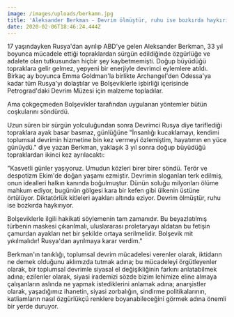 ```yaml
---
image: /images/uploads/berkamn.jpg
title: 'Aleksander Berkman - Devrim ölmüştür, ruhu ise bozkırda haykırıyor..'
date: 2020-02-06T18:46:24.444Z
---
```

17 yaşındayken Rusya'dan ayrılıp ABD'ye gelen Aleksander Berkman, 33 yıl boyunca mücadele ettiği topraklardan sürgün edildiğinde özgürlüğe ve adalete olan tutkusundan hiçbir şey kaybetmemişti. Doğup büyüdüğü topraklara gelir gelmez, yepyeni bir enerjiyle devrimci eylemlere atıldı. Birkaç ay boyunca Emma Goldman'la birlikte Archangel'den Odessa'ya kadar tüm Rusya'yı dolaştılar ve Bolşeviklerle işbirliği içerisinde Petrograd'daki Devrim Müzesi için malzeme topladılar.

Ama çokgeçmeden Bolşevikler tarafından uygulanan yöntemler bütün coşkularını söndürdü.

Uzun süren bir sürgün yolculuğundan sonra Devrimci Rusya diye tariflediği topraklara ayak basar basmaz, günlüğüne "İnsanlığı kucaklamayı, kendimi toplumsal devrimin hizmetine bin kez vermeyi özlemiştim, hayatımın en yüce günüydü." diye yazan Berkman, yaklaşık 3 yıl sonra doğup büyüdüğü topraklardan ikinci kez ayrılacaktı:

"Kasvetli günler yaşıyoruz. Umudun közleri birer birer söndü. Terör ve despotizm Ekim'de doğan yaşamı ezmiştir. Devrimin sloganları terk edilmiş, onun idealleri halkın kanında boğulmuştur. Dünün soluğu milyonları ölüme mahkum ediyor, bugünün gölgesi kara bir kefen gibi ülkenin üstüne örtülüyor. Diktatörlük kitleleri ayakları altında eziyor. Devrim ölmüştür, ruhu ise bozkırda haykırıyor.

Bolşeviklerle ilgili hakikati söylemenin tam zamanıdır. Bu beyazlatılmış türbenin maskesi çıkarılmalı, uluslararası proletaryayı aldatan bu fetişin çamurdan ayakları net bir şekilde ortaya serilmelidir. Bolşevik mit yıkılmalıdır! Rusya'dan ayrılmaya karar verdim."

Berkman'ın tanıklığı, toplumsal devrim mücadelesi verenler olarak, iktidarın ne demek olduğunu aklımızda tutmak adına; bu mücadeleyi örgütleyenler olarak, bir toplumsal devrimle siyasal el değişikliğinin farkını anlatabilmek adına; ezilenler olarak, siyasi irademizi sözde bizim lehimize eline almaya çalışanların aslında ne yapmak istediklerini anlamak adına; anarşistler olarak, yaşadığımız ihanetin, siyasi zorbalığın, sindirme politikalarının, katliamların nasıl özgürlükçü renklere boyanabileceğini görmek adına önemli bir yerde duruyor.
